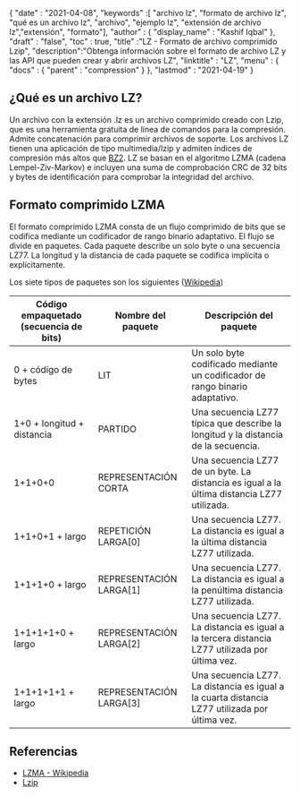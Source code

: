 {
  "date" : "2021-04-08",
  "keywords" :[ "archivo lz", "formato de archivo lz", "qué es un archivo lz", "archivo", "ejemplo lz", "extensión de archivo lz","extensión", "formato"],
  "author" : {
    "display_name" : "Kashif Iqbal"
},
  "draft" : "false",
  "toc" : true,
  "title" :"LZ - Formato de archivo comprimido Lzip",
  "description":"Obtenga información sobre el formato de archivo LZ y las API que pueden crear y abrir archivos LZ",
  "linktitle" : "LZ",
  "menu" : {
    "docs" : {
      "parent" : "compression"
}
},
  "lastmod" : "2021-04-19"
}

## ¿Qué es un archivo LZ?

Un archivo con la extensión .lz es un archivo comprimido creado con Lzip, que es una herramienta gratuita de línea de comandos para la compresión. Admite concatenación para comprimir archivos de soporte. Los archivos LZ tienen una aplicación de tipo multimedia/lzip y admiten índices de compresión más altos que [BZ2](/es/compression/bz2/). LZ se basan en el algoritmo LZMA (cadena Lempel-Ziv-Markov) e incluyen una suma de comprobación CRC de 32 bits y bytes de identificación para comprobar la integridad del archivo.

## Formato comprimido LZMA

El formato comprimido LZMA consta de un flujo comprimido de bits que se codifica mediante un codificador de rango binario adaptativo. El flujo se divide en paquetes. Cada paquete describe un solo byte o una secuencia LZ77. La longitud y la distancia de cada paquete se codifica implícita o explícitamente.

Los siete tipos de paquetes son los siguientes ([Wikipedia](https://en.wikipedia.org/wiki/Lempel%E2%80%93Ziv%E2%80%93Markov_chain_algorithm#Compressed_format_overview))

|Código empaquetado (secuencia de bits) |Nombre del paquete |Descripción del paquete|
---|---|---|
|0 + código de bytes| LIT| Un solo byte codificado mediante un codificador de rango binario adaptativo.|
|1+0 + longitud + distancia| PARTIDO| Una secuencia LZ77 típica que describe la longitud y la distancia de la secuencia.|
|1+1+0+0| REPRESENTACIÓN CORTA| Una secuencia LZ77 de un byte. La distancia es igual a la última distancia LZ77 utilizada.|
|1+1+0+1 + largo| REPETICIÓN LARGA[0]| Una secuencia LZ77. La distancia es igual a la última distancia LZ77 utilizada.|
|1+1+1+0 + largo| REPRESENTACIÓN LARGA[1]| Una secuencia LZ77. La distancia es igual a la penúltima distancia LZ77 utilizada.|
|1+1+1+1+0 + largo| REPRESENTACIÓN LARGA[2]| Una secuencia LZ77. La distancia es igual a la tercera distancia LZ77 utilizada por última vez.|
|1+1+1+1+1 + largo| REPRESENTACIÓN LARGA[3]| Una secuencia LZ77. La distancia es igual a la cuarta distancia LZ77 utilizada por última vez.|


## Referencias

* [LZMA - Wikipedia](https://en.wikipedia.org/wiki/Lempel%E2%80%93Ziv%E2%80%93Markov_chain_algorithm#Compressed_format_overview)
* [Lzip](https://en.wikipedia.org/wiki/Lzip)

